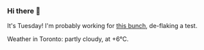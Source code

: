 ### Hi there :wave:

It's Tuesday! I'm probably working for [this bunch](https://github.com/kohofinancial), de-flaking a test.

Weather in Toronto: partly cloudy, at +6°C.
